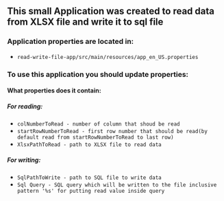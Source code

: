 ## This small Application was created to read data from XLSX file and write it to sql file

### Application properties are located in: 
* `read-write-file-app/src/main/resources/app_en_US.properties`
### To use this application you should update properties:
#### What properties does it contain:
##### For reading:
* `colNumberToRead - number of column that shoud be read`
* `startRowNumberToRead - first row number that should be read(by default read from startRowNumberToRead to last row)`
* `XlsxPathToRead - path to XLSX file to read data`

##### For writing:
* `SqlPathToWrite - path to SQL file to write data`
* `Sql Query - SQL query which will be written to the file inclusive pattern '%s' for putting read value inside query`